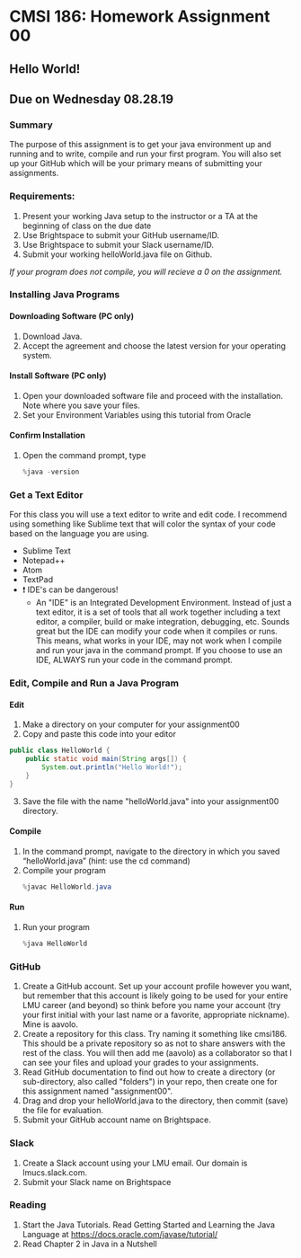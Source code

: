 
# CMSI 186: Homework Assignment 00
## Hello World!
## Due on Wednesday 08.28.19

### Summary

The purpose of this assignment is to get your java environment up and running and to write, compile and run your first program. You will also set up your GitHub which will be your primary means of submitting your assignments.


### Requirements:

1. Present your working Java setup to the instructor or a TA at the beginning of class on the due date
2. Use Brightspace to submit your GitHub username/ID.
3. Use Brightspace to submit your Slack username/ID.
3. Submit your working helloWorld.java file on Github.

*If your program does not compile, you will recieve a 0 on the assignment.*

### Installing Java Programs
#### Downloading Software (PC only)

1. Download Java.
2. Accept the agreement and choose the latest version for your operating system.

#### Install Software (PC only)

1. Open your downloaded software file and proceed with the installation. Note where you save your files.
2. Set your Environment Variables using this tutorial from Oracle

#### Confirm Installation
1. Open the command prompt,  type 
      ``` java
      %java -version
      ```

### Get a Text Editor
For this class you will use a text editor to write and edit code. I recommend using something like Sublime text that will color the syntax of your code based on the language you are using.
- Sublime Text
- Notepad++
- Atom
- TextPad
- ❗ IDE's can be dangerous!
    - An "IDE" is an Integrated Development Environment. Instead of just a text editor, it is a set of tools that all work together including a text editor, a compiler, build or make integration, debugging, etc. Sounds great but the IDE can modify your code when it compiles or runs. This means, what works in your IDE, may not work when I compile and run your java in the command prompt. If you choose to use an IDE, ALWAYS run your code in the command prompt.

### Edit, Compile and Run a Java Program
#### Edit
1. Make a directory on your computer for your assignment00
2. Copy and paste this code into your editor
``` java
public class HelloWorld {
    public static void main(String args[]) {
        System.out.println("Hello World!");
    } 
}
```

3. Save the file with the name "helloWorld.java" into your assignment00 directory. 

#### Compile
1. In the command prompt, navigate to the directory in which you saved “helloWorld.java” (hint: use the cd command)
2. Compile your program
    ``` java
    %javac HelloWorld.java
    ```

#### Run
1. Run your program
    ``` java
    %java HelloWorld
    ```

### GitHub
1. Create a GitHub account. Set up your account profile however you want, but remember that this account is likely going to be used for your entire LMU career (and beyond) so think before you name your account (try your first initial with your last name or a favorite, appropriate nickname). Mine is aavolo.
2. Create a repository for this class. Try naming it something like cmsi186. This should be a private repository so as not to share answers with the rest of the class. You will then add me (aavolo) as a collaborator so that I can see your files and upload your grades to your assignments. 
3. Read GitHub documentation to find out how to create a directory (or sub-directory, also called "folders") in your repo, then create one for this assignment named "assignment00". 
4. Drag and drop your helloWorld.java to the directory, then commit (save) the file for evaluation.
5. Submit your GitHub account name on Brightspace.

### Slack
1. Create a Slack account using your LMU email. Our domain is lmucs.slack.com.
2. Submit your Slack name on Brightspace

### Reading
1. Start the Java Tutorials. Read Getting Started and Learning the Java Language at https://docs.oracle.com/javase/tutorial/  
2. Read Chapter 2 in Java in a Nutshell

